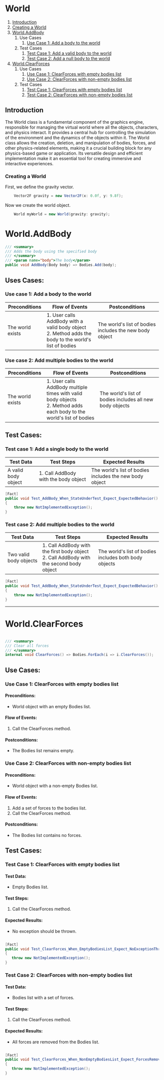 <style>
    table {
        width: 100%;
    }
</style>

# World

1. [Introduction](#introduction)
2. [Creating a World](#creating-a-world)
3. [World.AddBody](#worldaddbody)
   1. Use Cases
      1. [Use Case 1: Add a body to the world](#use-case-1-add-a-body-to-the-world)
   2. Test Cases
      1. [Test Case 1: Add a valid body to the world](#test-case-1-add-a-valid-body-to-the-world)
      2. [Test Case 2: Add a null body to the world](#test-case-2-add-a-null-body-to-the-world)
4. [World.ClearForces](#worldclearforces)
   1. Use Cases
      1. [Use Case 1: ClearForces with empty bodies list](#use-case-1-clearforces-with-empty-bodies-list)
      2. [Use Case 2: ClearForces with non-empty bodies list](#use-case-2-clearforces-with-non-empty-bodies-list)
   2. Test Cases
      1. [Test Case 1: ClearForces with empty bodies list](#test-case-1-clearforces-with-empty-bodies-list)
      2. [Test Case 2: ClearForces with non-empty bodies list](#test-case-2-clearforces-with-non-empty-bodies-list)

## Introduction 

The World class is a fundamental component of the graphics engine, responsible for managing the virtual world where all the objects, characters, and physics interact. It provides a central hub for controlling the simulation of the environment and the dynamics of the objects within it. The World class allows the creation, deletion, and manipulation of bodies, forces, and other physics-related elements, making it a crucial building block for any physics-based game or application. Its versatile design and efficient implementation make it an essential tool for creating immersive and interactive experiences.

### Creating a World

First, we define the gravity vector.

```csharp
    Vector2F gravity = new Vector2F(x: 0.0f, y: 9.8f);
```

Now we create the world object.

```csharp
    World myWorld = new World(gravity: gravity);
```



# World.AddBody

```csharp
/// <summary>
/// Adds the body using the specified body
/// </summary>
/// <param name="body">The body</param>
public void AddBody(Body body) => Bodies.Add(body);

```

## Uses Cases:
### Use case 1: Add a body to the world

<table><thead><tr><th>Preconditions</th><th>Flow of Events</th><th>Postconditions</th></tr></thead><tbody><tr><td>The world exists</td><td>1. User calls AddBody with a valid body object <br> 2. Method adds the body to the world's list of bodies</td><td>The world's list of bodies includes the new body object</td></tr></tbody></table>

### Use case 2: Add multiple bodies to the world

<table><thead><tr><th>Preconditions</th><th>Flow of Events</th><th>Postconditions</th></tr></thead><tbody><tr><td>The world exists</td><td>1. User calls AddBody multiple times with valid body objects <br> 2. Method adds each body to the world's list of bodies</td><td>The world's list of bodies includes all new body objects</td></tr></tbody></table>

## Test Cases:
### Test case 1: Add a single body to the world


| Test Data           | Test Steps                           | Expected Results                                        |
|---------------------|--------------------------------------|---------------------------------------------------------|
| A valid body object | 1. Call AddBody with the body object | The world's list of bodies includes the new body object |

```csharp
[Fact]
public void Test_AddBody_When_StateUnderTest_Expect_ExpectedBehavior()
{
    throw new NotImplementedException();
}

```

### Test case 2: Add multiple bodies to the world

<table><thead><tr><th>Test Data</th><th>Test Steps</th><th>Expected Results</th></tr></thead><tbody><tr><td>Two valid body objects</td><td>1. Call AddBody with the first body object <br> 2. Call AddBody with the second body object</td><td>The world's list of bodies includes both body objects</td></tr></tbody></table>

```csharp
[Fact]
public void Test_AddBody_When_StateUnderTest_Expect_ExpectedBehavior()
{
    throw new NotImplementedException();
}

```




-------------------
World.ClearForces
=================

```csharp

/// <summary>
/// Clear all forces
/// </summary>
internal void ClearForces() => Bodies.ForEach(i => i.ClearForces());

```


Use Cases:
----------

### Use Case 1: ClearForces with empty bodies list

#### Preconditions:

*   World object with an empty Bodies list.

#### Flow of Events:

1.  Call the ClearForces method.

#### Postconditions:

*   The Bodies list remains empty.

### Use Case 2: ClearForces with non-empty bodies list

#### Preconditions:

*   World object with a non-empty Bodies list.

#### Flow of Events:

1.  Add a set of forces to the bodies list.
2.  Call the ClearForces method.

#### Postconditions:

*   The Bodies list contains no forces.

Test Cases:
-----------

### Test Case 1: ClearForces with empty bodies list

#### Test Data:

*   Empty Bodies list.

#### Test Steps:

1.  Call the ClearForces method.

#### Expected Results:

*   No exception should be thrown.

```csharp

[Fact]
public void Test_ClearForces_When_EmptyBodiesList_Expect_NoExceptionThrown()
{
   throw new NotImplementedException();
}

```

### Test Case 2: ClearForces with non-empty bodies list

#### Test Data:

*   Bodies list with a set of forces.

#### Test Steps:

1.  Call the ClearForces method.

#### Expected Results:

*   All forces are removed from the Bodies list.


```csharp

[Fact]
public void Test_ClearForces_When_NonEmptyBodiesList_Expect_ForcesRemoved()
{
   throw new NotImplementedException();
}
```


